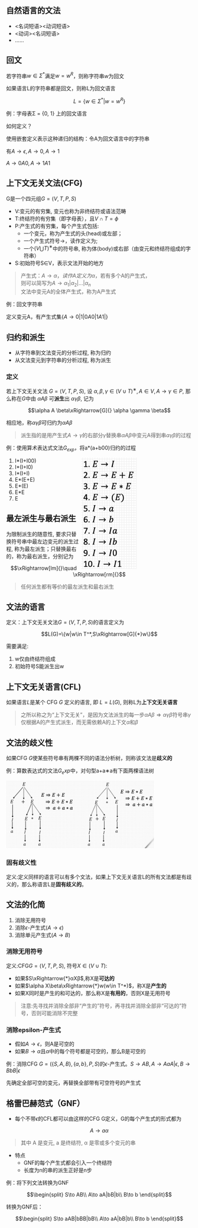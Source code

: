 ## 自然语言的文法

- <名词短语><动词短语>
- <动词><名词短语>
- ……

## 回文

若字符串$w\in \Sigma^*$满足$w=w^R$，则称字符串$w$为回文

如果语言L的字符串都是回文，则称L为回文语言

$$L=\{w\in \Sigma^*|w=w^R\}$$

例：字母表Σ = {0, 1} 上的回文语言

如何定义？

使用嵌套定义表示这种递归的结构：令A为回文语言中的字符串

有$A\to \epsilon,A\to0,A\to 1$

$A\to0A0,A\to1A1$

## 上下文无关文法(CFG)

G是一个四元组$G=(V,T,P,S)$

- V:变元的有穷集, 变元也称为非终结符或语法范畴
- T:终结符的有穷集（即字母表），且$V\cap T=\phi$
- P:产生式的有穷集，每个产生式包括:
    - 一个变元，称为产生式的头(head)或左部；
    - 一个产生式符号→，读作定义为;
    - 一个$(V⋃T)^∗$中的符号串, 称为体(body)或右部（由变元和终结符组成的字符串）
- S:初始符号S∈V，表示文法开始的地方

> 产生式：$A\to \alpha，读作A定义为\alpha$，若有多个A的产生式，<br>
> 则可以简写为$A\to\alpha_1|\alpha_2|\dots|\alpha_n$<br>
> 文法中变元A的全体产生式，称为A产生式<br>

例：回文字符串

定义变元A，有产生式集$\{A\to 0|1|0A0|1A1|\}$

## 归约和派生

- 从字符串到文法变元的分析过程, 称为归约
- 从文法变元到字符串的分析过程, 称为派生

### 定义

若上下文无关文法 $G = (V, T, P, S)$, 设 $α, β, γ ∈ (V ∪ T)^∗, A ∈ V , A → γ ∈ P$, 那么称在$G$中由 $αAβ$ 可**派生**出 $αγβ$, 记为

$$\alpha A \beta\xRightarrow[G]{} \alpha \gamma \beta$$

相应地，称$\alpha\gamma\beta$可归约为$\alpha A \beta$

> 派生指的是用产生式$A\to \gamma$的右部分$\gamma$替换串$\alpha A\beta$中变元A得到串$\alpha\gamma\beta$的过程

例：使用算术表达式文法$G_{exp}$，将a*(a+b00)归约的过程

<img src="https://github.com/amethysttim/amethysttim.github.io/blob/main/docs/images/xsyy9-1.png?raw=true" style="width:150px;margin-right:30%;" align=right>

1. I*(I+I00)
2. I*(I+I0)
3. I*(I+I)
4. E*(E+E)
5. E*(E)
6. E*E
7. E

## 最左派生与最右派生

为限制派生的随意性, 要求只替换符号串中最左边变元的派生过程, 称为最左派生；只替换最右的，称为最右派生，分别记为

$$\xRightarrow[lm]{}\quad \xRightarrow[rm]{}$$

> 任何派生都有等价的最左派生和最右派生

## 文法的语言

定义：上下文无关文法$G=(V,T,P,S)$的语言定义为

$$L(G)=\{w|w\in T^*,S\xRightarrow[G]{*}w\}$$

需要满足:

1. w仅由终结符组成
2. 初始符号S能派生出w

## 上下文无关语言(CFL)

如果语言$L$是某个 CFG $G$ 定义的语言, 即 $L = L(G)$, 则称L为**上下文无关语言**

> 之所以称之为“上下文无关”，是因为文法派生的每一步$\alpha A\beta \Rightarrow \alpha\gamma\beta$符号串$\gamma$仅根据A的产生式派生，而无需依赖A的上下文$\alpha$和$\beta$

## 文法的歧义性

如果CFG $G$使某些符号串有两棵不同的语法分析树，则称该文法是**歧义的**

例：算数表达式的文法$G_exp$中，对句型a+a∗a有下面两棵语法树

<img src="https://github.com/amethysttim/amethysttim.github.io/blob/main/docs/images/xsyy9-2.png?raw=true" style="width:400px;">

### 固有歧义性

定义:定义同样的语言可以有多个文法，如果上下文无关语言L的所有文法都是有歧义的，那么称语言L是**固有歧义的**。

## 文法的化简

1. 消除无用符号
2. 消除$\epsilon$-产生式($A\to \epsilon$)
3. 消除单元产生式($A\to B$)

### 消除无用符号

定义:CFG$G = (V, T, P, S)$, 符号$X ∈ (V∪T)$:

- 如果$S\xRightarrow{*}αXβ$,称X是**可达的**
- 如果$\alpha X\beta\xRightarrow{*}w(w\in T^*)$，称X是**产生的**
- 如果X同时是产生的和可达的，那么称X是**有用的**，否则X是无用符号

> 注意:先寻找并消除全部非“产生的”符号，再寻找并消除全部非“可达的”符号，否则可能消除不完整

### 消除epsilon-产生式

- 假如$A\to \epsilon$，则A是可空的
- 如果$B\to \alpha$且$\alpha$中的每个符号都是可空的，那么B是可空的

例：消除CFG $G=(\{S,A,B\},\{a,b\},P,S)$的$\epsilon$-产生式。$S\to AB,A\to AaA|\epsilon,B\to BbB|\epsilon$

先确定全部可空的变元，再替换全部带有可空符号的产生式

## 格雷巴赫范式（GNF）

- 每个不带$\epsilon$的CFL都可以由这样的CFG G定义，G的每个产生式的形式都为

$$A\to a\alpha$$

> 其中 A 是变元, a 是终结符, α 是零或多个变元的串

- 特点
    - GNF的每个产生式都会引入一个终结符
    - 长度为n的串的派生正好是n步

例：将下列文法转换为GNF

$$\begin{split}
    S\to AB\\
    A\to aA|bB|b\\
    B\to b
\end{split}$$

转换为GNF后：

$$\begin{split}
    S\to aAB|bBB|bB\\
    A\to aA|bB|b\\
    B\to b
\end{split}$$
